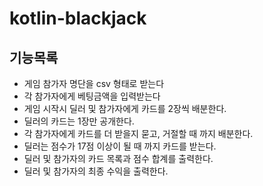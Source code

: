 # kotlin-blackjack

## 기능목록
- 게임 참가자 명단을 csv 형태로 받는다
- 각 참가자에게 베팅금액을 입력받는다
- 게임 시작시 딜러 및 참가자에게 카드를 2장씩 배분한다.
- 딜러의 카드는 1장만 공개한다.
- 각 참가자에게 카드를 더 받을지 묻고, 거절할 때 까지 배분한다.
- 딜러는 점수가 17점 이상이 될 때 까지 카드를 받는다.
- 딜러 및 참가자의 카드 목록과 점수 합계를 출력한다.
- 딜러 및 참가자의 최종 수익을 출력한다.
